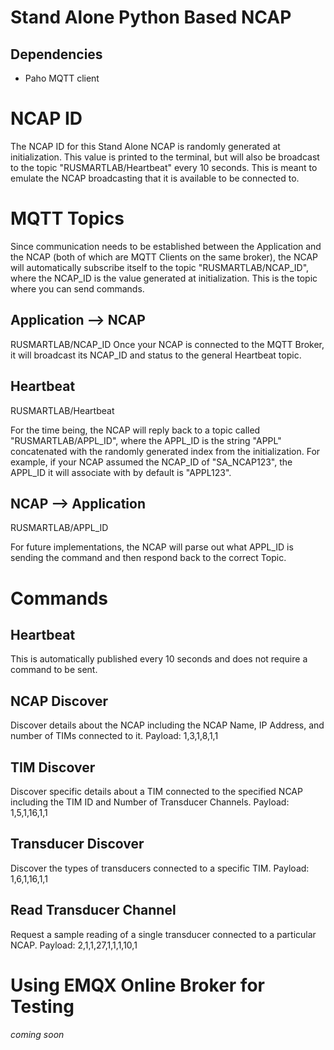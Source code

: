 # Stand Alone Python Based NCAP

## Dependencies
- Paho MQTT client

# NCAP ID
The NCAP ID for this Stand Alone NCAP is randomly generated at initialization. This value is printed to the terminal, but will also be broadcast to the topic "RUSMARTLAB/Heartbeat" every 10 seconds. This is meant to emulate the NCAP broadcasting that it is available to be connected to.

# MQTT Topics
Since communication needs to be established between the Application and the NCAP (both of which are MQTT Clients on the same broker), the NCAP will automatically subscribe itself to the topic "RUSMARTLAB/NCAP_ID", where the NCAP_ID is the value generated at initialization. This is the topic where you can send commands.
## Application --> NCAP
RUSMARTLAB/NCAP_ID
Once your NCAP is connected to the MQTT Broker, it will broadcast its NCAP_ID and status to the general Heartbeat topic.
## Heartbeat
RUSMARTLAB/Heartbeat

For the time being, the NCAP will reply back to a topic called "RUSMARTLAB/APPL_ID", where the APPL_ID is the string "APPL" concatenated with the randomly generated index from the initialization. For example, if your NCAP assumed the NCAP_ID of "SA_NCAP123", the APPL_ID it will associate with by default is "APPL123".
## NCAP --> Application
RUSMARTLAB/APPL_ID

For future implementations, the NCAP will parse out what APPL_ID is sending the command and then respond back to the correct Topic.

# Commands
## Heartbeat
This is automatically published every 10 seconds and does not require a command to be sent.

## NCAP Discover
Discover details about the NCAP including the NCAP Name, IP Address, and number of TIMs connected to it.
Payload: 1,3,1,8,1,1

## TIM Discover
Discover specific details about a TIM connected to the specified NCAP including the TIM ID and Number of Transducer Channels.
Payload: 1,5,1,16,1,1

## Transducer Discover
Discover the types of transducers connected to a specific TIM.
Payload: 1,6,1,16,1,1

## Read Transducer Channel
Request a sample reading of a single transducer connected to a particular NCAP.
Payload: 2,1,1,27,1,1,1,10,1

# Using EMQX Online Broker for Testing
*coming soon*
